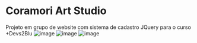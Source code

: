 # Coramori Art Studio
Projeto em grupo de website com sistema de cadastro JQuery para o curso +Devs2Blu
![image](https://user-images.githubusercontent.com/109560393/208586301-aeb389d5-79bb-4faa-b30f-5416f13cb871.png)
![image](https://user-images.githubusercontent.com/109560393/208586324-11bc2e9b-38a9-4498-b1ad-c4c87727089b.png)
![image](https://user-images.githubusercontent.com/109560393/208586390-9ff96508-01c5-49a4-baff-6ff555d2d477.png)
